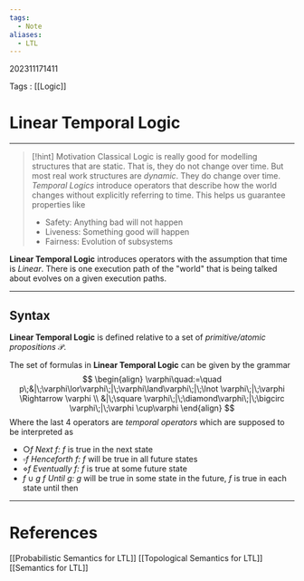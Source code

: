 ```yaml
---
tags:
  - Note
aliases:
  - LTL
---
```

202311171411

Tags : [[Logic]]
# Linear Temporal Logic
---
>[!hint] Motivation
>Classical Logic is really good for modelling structures that are static. That is, they do not change over time.
>But most real work structures are *dynamic*. They do change over time.
>*Temporal Logics* introduce operators that describe how the world changes without explicitly referring to time. This helps us guarantee properties like
>- Safety: Anything bad will not happen
>- Liveness: Something good will happen
>- Fairness: Evolution of subsystems

**Linear Temporal Logic** introduces operators with the assumption that time is *Linear*. There is one execution path of the "world" that is being talked about evolves on a given execution paths. 

---
## Syntax
**Linear Temporal Logic** is defined relative to a set of *primitive/atomic propositions* $\mathcal P$.

The set of formulas in **Linear Temporal Logic** can be given by the grammar
$$
\begin{align}
\varphi\quad:=\quad p\;&|\;\varphi\lor\varphi\;|\;\varphi\land\varphi\;|\;\lnot \varphi\;|\;\varphi \Rightarrow \varphi \\
&|\;\square \varphi\;|\;\diamond\varphi\;|\;\bigcirc \varphi\;|\;\varphi \cup\varphi
\end{align}
$$
Where the last $4$ operators are *temporal operators* which are supposed to be interpreted as 
- $\bigcirc f$  *Next $f$:* $f$ is true in the next state
- $\square f$ *Henceforth $f$:* $f$ will be true in all future states 
- $\diamond f$ *Eventually $f$:* $f$ is true at some future state
- $f\cup g$  *$f$ Until $g$:* $g$ will be true in some state in the future, $f$ is true in each state until then  

---
# References
[[Probabilistic Semantics for LTL]]
[[Topological Semantics for LTL]]
[[Semantics for LTL]]